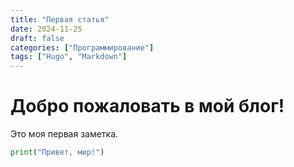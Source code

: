 ```yaml
---
title: "Первая статья"
date: 2024-11-25
draft: false
categories: ["Программирование"]
tags: ["Hugo", "Markdown"]
---
```


# Добро пожаловать в мой блог!
Это моя первая заметка.

```python
print("Привет, мир!")
